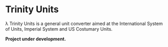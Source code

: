 # Trinity Units

λ Trinity Units is a general unit converter aimed at the International System of Units, Imperial System and US Costumary Units.

<b>Project under development.</b>


